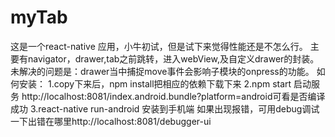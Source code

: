 # myTab
这是一个react-native 应用，小牛初试，但是试下来觉得性能还是不怎么行。
主要有navigator，drawer,tab之前跳转，进入webView,及自定义drawer的封装。
未解决的问题是：drawer当中捕捉move事件会影响子模块的onpress的功能。
如何安装：
1.copy下来后，npm install把相应的依赖下载下来
2.npm start 启动服务 http://localhost:8081/index.android.bundle?platform=android可看是否编译成功
3.react-native run-android 安装到手机端 如果出现报错，可用debug调试一下出错在哪里http://localhost:8081/debugger-ui
